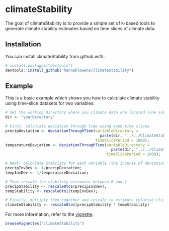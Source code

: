 
<!-- README.md is generated from README.Rmd. Please edit that file -->
climateStability
================

The goal of climateStability is to provide a simple set of `R`-based tools to generate climate stability estimates based on time slices of climate data.

Installation
------------

You can install climateStability from github with:

``` r
# install.packages("devtools")
devtools::install_github("hannahlowens/climateStability")
```

Example
-------

This is a basic example which shows you how to calculate climate stability using time-slice datasets for two variables:

``` r
# Set the working directory where you climate data are located (one sub-folder per variable)
dir <- "yourDirectory"

# First, calculate deviation through time using even time slices
precipDeviation <- deviationThroughTime(variableDirectory = 
                                          paste(dir, "../../ClimateStabilityManuscript/precipfiles/", sep = ""),
                                        timeSlicePeriod = 1000);
temperatureDeviation <- deviationThroughTime(variableDirectory = 
                                               paste(dir, "../../ClimateStabilityManuscript/tempfiles/", sep = ""),
                                             timeSlicePeriod = 1000);

# Next, calculate stability for each variable (the inverse of deviation)
precipInvDev <- 1/precipDeviation;
tempInvDev <- 1/temperatureDeviation;

# Then rescale the stability estimates between 0 and 1
precipStability <- rescale0to1(precipInvDev);
tempStability <- rescale0to1(tempInvDev);

# Finally, multiply them together and rescale to estimate relative climate stability
climateStability <- rescale0to1(precipStability * tempStability)
```

For more information, refer to the [vignette](https://github.com/hannahlowens/climateStability/blob/master/inst/doc/climateStability_Vignette.html).

``` r
browseVignettes("climateStability")
```
